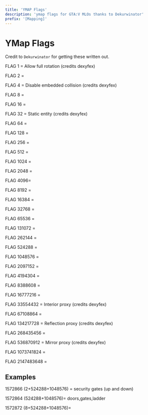 ```yaml
---
title: 'YMAP Flags'
description: 'ymap flags for GTA:V MLOs thanks to Dekurwinator'
prefix: '[Mapping]'
---
```


# YMap Flags

Credit to `Dekurwinator` for getting these written out.

FLAG 1 = Allow full rotation (credits dexyfex)

FLAG 2 =

FLAG 4 = Disable embedded collision (credits dexyfex)

FLAG 8 =

FLAG 16 =

FLAG 32 = Static entity (credits dexyfex)

FLAG 64 =

FLAG 128 =

FLAG 256 =

FLAG 512 =

FLAG 1024 =

FLAG 2048 =

FLAG 4096=

FLAG 8192 =

FLAG 16384 =

FLAG 32768 =

FLAG 65536 =

FLAG 131072 =

FLAG 262144 =

FLAG 524288 =

FLAG 1048576 =

FLAG 2097152 =

FLAG 4194304 =

FLAG 8388608 =

FLAG 16777216 =

FLAG 33554432 = Interior proxy (credits dexyfex)

FLAG 67108864 =

FLAG 134217728 = Reflection proxy (credits dexyfex)

FLAG 268435456 =

FLAG 536870912 = Mirror proxy (credits dexyfex)

FLAG 1073741824 =

FLAG 2147483648 =

## Examples

1572866 (2+524288+1048576) = security gates (up and down)

1572864 (524288+1048576)= doors,gates,ladder

1572872 (8+524288+1048576)=